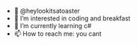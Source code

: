 - 👋 @heylookitsatoaster
- 👀 I’m interested in coding and breakfast
- 🌱 I’m currently learning c#
- 📫 How to reach me: you cant

<!---
heylookitsatoaster/heylookitsatoaster is a ✨ special ✨ repository because its `README.md` (this file) appears on your GitHub profile.
You can click the Preview link to take a look at your changes.
--->
